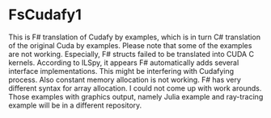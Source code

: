FsCudafy1
=========


 This is F# translation of Cudafy by examples, which is in turn C# translation of the original Cuda by examples.
Please note that some of the examples are not working. Especially, F# structs failed to be translated into CUDA C kernels. According to ILSpy, it appears F# automatically adds several interface implementations. This might be interfering with Cudafying process. Also constant memory allocation is not working. F# has very different syntax for array allocation. I could not come up with work arounds. Those examples with graphics output, namely Julia example and ray-tracing example will be in a different repository.

